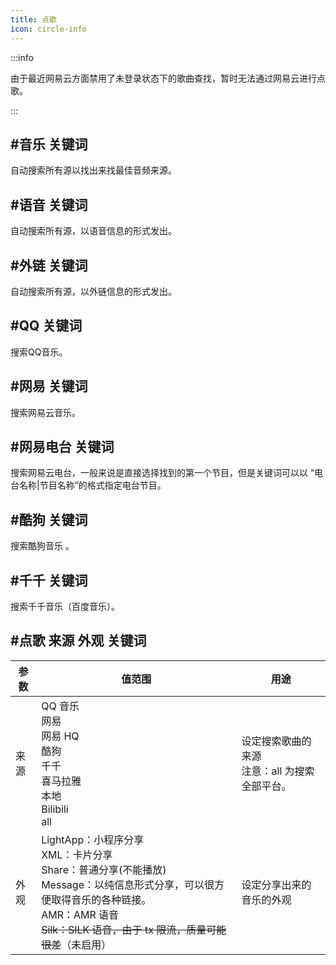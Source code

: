 ```yaml
---
title: 点歌
icon: circle-info
---
```


:::info

由于最近网易云方面禁用了未登录状态下的歌曲查找，暂时无法通过网易云进行点歌。

:::

## #音乐 关键词

自动搜索所有源以找出来找最佳音频来源。

## #语音 关键词

自动搜索所有源，以语音信息的形式发出。

## #外链 关键词

自动搜索所有源，以外链信息的形式发出。

## #QQ 关键词

搜索QQ音乐。

## #网易 关键词

搜索网易云音乐。

## #网易电台 关键词

搜索网易云电台，一般来说是直接选择找到的第一个节目，但是关键词可以以 “电台名称|节目名称”的格式指定电台节目。

## #酷狗 关键词

搜索酷狗音乐 。

## #千千 关键词

搜索千千音乐（百度音乐）。

## #点歌 来源 外观 关键词

|参数|值范围|用途|
|------|------|------|
|来源|QQ 音乐<br>网易<br>网易 HQ<br>酷狗<br>千千<br>喜马拉雅<br>本地<br>Bilibili<br>all|设定搜索歌曲的来源<br>注意：all 为搜索全部平台。|
|外观|LightApp：小程序分享<br>XML：卡片分享<br>Share：普通分享(不能播放)<br>Message：以纯信息形式分享，可以很方便取得音乐的各种链接。<br>AMR：AMR 语音<br>~~Silk：SILK 语音，由于 tx 限流，质量可能很差~~（未启用）|设定分享出来的音乐的外观|
